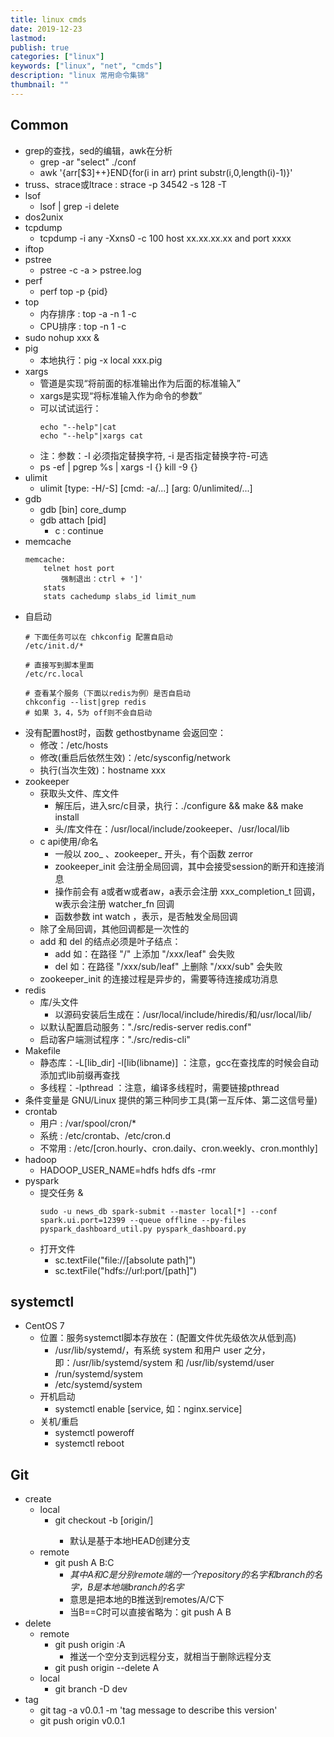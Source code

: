 ```yaml
---
title: linux cmds
date: 2019-12-23
lastmod: 
publish: true
categories: ["linux"]
keywords: ["linux", "net", "cmds"]
description: "linux 常用命令集锦"
thumbnail: ""
---
```


## Common
- grep的查找，sed的编辑，awk在分析
    + grep -ar "select" ./conf 
    + awk '{arr[$3]++}END{for(i in arr) print substr(i,0,length(i)-1)}'
- truss、strace或ltrace : strace -p 34542 -s 128 -T
- lsof
    + lsof | grep -i delete
- dos2unix
- tcpdump
    + tcpdump -i any -Xxns0 -c 100 host xx.xx.xx.xx and port xxxx
- iftop
- pstree
    + pstree -c -a > pstree.log
- perf
    + perf top -p {pid}
- top
    + 内存排序 : top -a -n 1 -c 
    + CPU排序  : top -n 1 -c 
- sudo nohup xxx &
- pig
    + 本地执行：pig -x local xxx.pig 
- xargs
    + 管道是实现“将前面的标准输出作为后面的标准输入”
    + xargs是实现“将标准输入作为命令的参数”
    + 可以试试运行：
        ```
        echo "--help"|cat
        echo "--help"|xargs cat
        ```
    + 注：参数：-I 必须指定替换字符, -i
    是否指定替换字符-可选
    + ps -ef | pgrep %s | xargs -I {} kill -9 {}
- ulimit
    + ulimit [type: -H/-S] [cmd: -a/...] [arg: 0/unlimited/...]
- gdb
    + gdb [bin] core_dump
    + gdb attach [pid]
        - c : continue
- memcache
    ```
    memcache:
    	telnet host port
    		强制退出：ctrl + ']'
    	stats
    	stats cachedump slabs_id limit_num
    ```
- 自启动
    ```
    # 下面任务可以在 chkconfig 配置自启动
    /etc/init.d/*
    
    # 直接写到脚本里面
    /etc/rc.local
    
    # 查看某个服务（下面以redis为例）是否自启动
    chkconfig --list|grep redis
    # 如果 3，4，5为 off则不会自启动
    ```
- 没有配置host时，函数 gethostbyname 会返回空：
	+ 修改：/etc/hosts 
	+ 修改(重启后依然生效)：/etc/sysconfig/network
	+ 执行(当次生效)：hostname xxx
- zookeeper
	+ 获取头文件、库文件
		- 解压后，进入src/c目录，执行：./configure && make && make install
		- 头/库文件在：/usr/local/include/zookeeper、/usr/local/lib
	+ c api使用/命名
		- 一般以 zoo_ 、zookeeper_ 开头，有个函数 zerror
		- zookeeper_init 会注册全局回调，其中会接受session的断开和连接消息
		- 操作前会有 a或者w或者aw，a表示会注册 xxx_completion_t 回调，w表示会注册 watcher_fn 回调
		- 函数参数 int watch ，表示，是否触发全局回调
	+ 除了全局回调，其他回调都是一次性的
	+ add 和 del 的结点必须是叶子结点：
		- add 如：在路径 "/" 上添加 "/xxx/leaf" 会失败
		- del 如：在路径 "/xxx/sub/leaf" 上删除 "/xxx/sub" 会失败
	+ zookeeper_init 的连接过程是异步的，需要等待连接成功消息
- redis
	+ 库/头文件
		- 以源码安装后生成在：/usr/local/include/hiredis/和/usr/local/lib/
	+ 以默认配置启动服务："./src/redis-server redis.conf"
	+ 启动客户端测试程序："./src/redis-cli"
- Makefile
	+ 静态库：-L[lib_dir] -l[lib(libname)] ：注意，gcc在查找库的时候会自动添加式lib前缀再查找
	+ 多线程：-lpthread ：注意，编译多线程时，需要链接pthread
- 条件变量是 GNU/Linux 提供的第三种同步工具(第一互斥体、第二这信号量)
- crontab
    + 用户 : /var/spool/cron/*
    + 系统 : /etc/crontab、/etc/cron.d
    + 不常用 : /etc/[cron.hourly、cron.daily、cron.weekly、cron.monthly]
- hadoop
    + HADOOP_USER_NAME=hdfs hdfs dfs -rmr    
- pyspark
    + 提交任务 & 
        ```
        sudo -u news_db spark-submit --master local[*] --conf spark.ui.port=12399 --queue offline --py-files pyspark_dashboard_util.py pyspark_dashboard.py
        ```
    + 打开文件
        - sc.textFile("file://[absolute path]")
        - sc.textFile("hdfs://url:port/[path]")

## systemctl
+ CentOS 7
	- 位置：服务systemctl脚本存放在：(配置文件优先级依次从低到高)
		+ /usr/lib/systemd/，有系统 system 和用户 user 之分，即：/usr/lib/systemd/system 和 /usr/lib/systemd/user
		+ /run/systemd/system
		+ /etc/systemd/system
	- 开机启动
		+ systemctl enable [service, 如：nginx.service]
	- 关机/重启
		+ systemctl poweroff
		+ systemctl reboot

## Git
+ create
    - local
        + git checkout -b <branch> [origin/<branch>]
            + 默认是基于本地HEAD创建分支
    - remote
        + git push A B:C 
            + *其中A和C是分别remote端的一个repository的名字和branch的名字，B是本地端branch的名字*
            + 意思是把本地的B推送到remotes/A/C下
            + 当B==C时可以直接省略为：git push A B
+ delete
    - remote
        + git push origin :A 
            - 推送一个空分支到远程分支，就相当于删除远程分支
        + git push origin --delete A
    - local
        + git branch -D dev
+ tag
    - git tag -a v0.0.1 -m 'tag message to describe this version'
    - git push origin v0.0.1